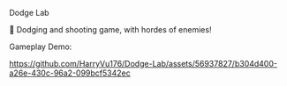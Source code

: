 Dodge Lab

🚅 Dodging and shooting game, with hordes of enemies!

Gameplay Demo:


https://github.com/HarryVu176/Dodge-Lab/assets/56937827/b304d400-a26e-430c-96a2-099bcf5342ec

